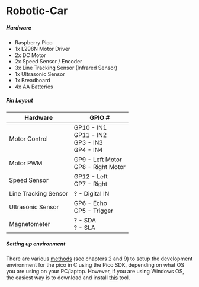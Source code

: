 # Robotic-Car

##### Hardware
* Raspberry Pico
* 1x L298N Motor Driver
* 2x DC Motor
* 2x Speed Sensor / Encoder
* 3x Line Tracking Sensor (Infrared Sensor)
* 1x Ultrasonic Sensor
* 1x Breadboard
* 4x AA Batteries

##### Pin Layout
| Hardware | GPIO # |
|---|---|
| Motor Control | GP10 - IN1 <br/> GP11 - IN2 <br/> GP3 - IN3 <br/> GP4 - IN4 |
| Motor PWM | GP9 - Left Motor <br/> GP8 - Right Motor |
| Speed Sensor | GP12 - Left <br/> GP7 - Right |
| Line Tracking Sensor | ? - Digital IN |
| Ultrasonic Sensor | GP6 - Echo </br> GP5 - Trigger |
| Magnetometer | ? - SDA </br> ? - SLA |


##### Setting up environment 
There are various [methods](https://datasheets.raspberrypi.com/pico/getting-started-with-pico.pdf) (see chapters 2 and 9) to setup the development environment for the pico in C using the Pico SDK, depending on what OS you are using on your PC/laptop. However, if you are using Windows OS, the easiest way is to download and install [this](https://github.com/raspberrypi/pico-setup-windows/releases/latest/download/pico-setup-windows-x64-standalone.exe) tool.
